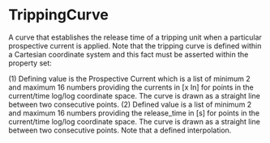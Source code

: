 TrippingCurve
=============

A curve that establishes the release time of a tripping unit when a particular prospective current is applied. Note that the tripping curve is defined within a Cartesian coordinate system and this fact must be asserted within the property set:

(1) Defining value is the Prospective Current which is a list of minimum 2 and maximum 16 numbers providing the currents in [x In] for points in the current/time log/log coordinate space. The curve is drawn as a straight line between two consecutive points.
(2) Defined value is a list of minimum 2 and maximum 16 numbers providing the release_time in [s] for points in the current/time log/log coordinate space. The curve is drawn as a straight line between two consecutive points. Note that a defined interpolation.
